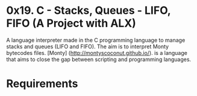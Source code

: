 # 0x19. C - Stacks, Queues - LIFO, FIFO (A Project with ALX)
A language interpreter made in the C programming language to manage stacks and queues (LIFO and FIFO). The aim is to interpret Monty bytecodes files. [Monty] (http://montyscoconut.github.io/). is a language that aims to close the gap between scripting and programming languages.
# Requirements
